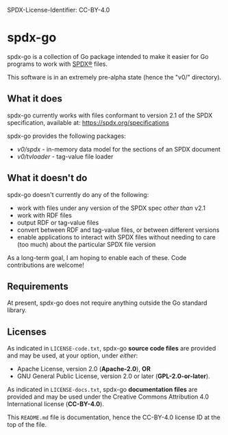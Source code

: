 SPDX-License-Identifier: CC-BY-4.0

# spdx-go

spdx-go is a collection of Go package intended to make it easier for Go
programs to work with [SPDX®](https://spdx.org/) files.

This software is in an extremely pre-alpha state (hence the "v0/" directory).

## What it does

spdx-go currently works with files conformant to version 2.1 of the SPDX
specification, available at: https://spdx.org/specifications

spdx-go provides the following packages:

* *v0/spdx* - in-memory data model for the sections of an SPDX document
* *v0/tvloader* - tag-value file loader

## What it doesn't do

spdx-go doesn't currently do any of the following:

* work with files under any version of the SPDX spec *other than* v2.1
* work with RDF files
* output RDF or tag-value files
* convert between RDF and tag-value files, or between different versions
* enable applications to interact with SPDX files without needing to care
  (too much) about the particular SPDX file version

As a long-term goal, I am hoping to enable each of these. Code contributions
are welcome!

## Requirements

At present, spdx-go does not require anything outside the Go standard library.

## Licenses

As indicated in `LICENSE-code.txt`, spdx-go **source code files** are provided
and may be used, at your option, under *either*:
* Apache License, version 2.0 (**Apache-2.0**), **OR**
* GNU General Public License, version 2.0 or later (**GPL-2.0-or-later**).

As indicated in `LICENSE-docs.txt`, spdx-go **documentation files** are
provided and may be used under the Creative Commons Attribution
4.0 International license (**CC-BY-4.0**).

This `README.md` file is documentation, hence the CC-BY-4.0 license ID at
the top of the file.
